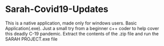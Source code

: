 # Sarah-Covid19-Updates

This is a native application, made only for windows users. Basic Application(.exe). 
Just a small try from a beginner c++ coder to help cover this deadly C-19 pandemic.
Extract the contents of the .zip file and run the SARAH PROJECT.exe file

